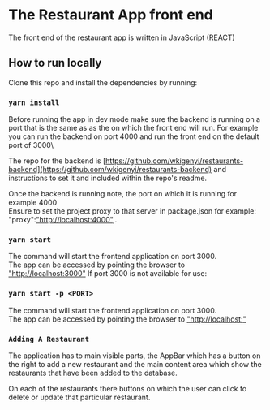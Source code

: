 # The Restaurant App front end

The front end of the restaurant app is written in JavaScript (REACT)

## How to run locally

Clone this repo and install the dependencies by running:

### `yarn install`

Before running the app in dev mode make sure the backend is running on a port that is the same as as the on which the front end will run. For example you can run the backend on port 4000 and run the front end on the default port of 3000\

The repo for the backend is [https://github.com/wkigenyi/restaurants-backend](https://github.com/wkigenyi/restaurants-backend) and instructions to set it and included within the repo's readme.

Once the backend is running note, the port on which it is running for example 4000\
Ensure to set the project proxy to that server in package.json for example: "proxy":["http://localhost:4000"]("http://localhost:4000"),.

### `yarn start`

The command will start the frontend application on port 3000.\
The app can be accessed by pointing  the browser to ["http://localhost:3000"]("http://localhost:3000")
If port 3000 is not available for use:

### `yarn start -p <PORT>`

The command will start the frontend application on port 3000.\
The app can be accessed by pointing  the browser to ["http://localhost:<PORT>"]("http://localhost:<PORT>")

### `Adding A Restaurant`

The application has to main visible parts, the AppBar which has a button on the right to add a new restaurant and the main content area which show the restaurants that have been added to the database.

On each of the restaurants there buttons on which the user can click to delete or update that particular restaurant.
